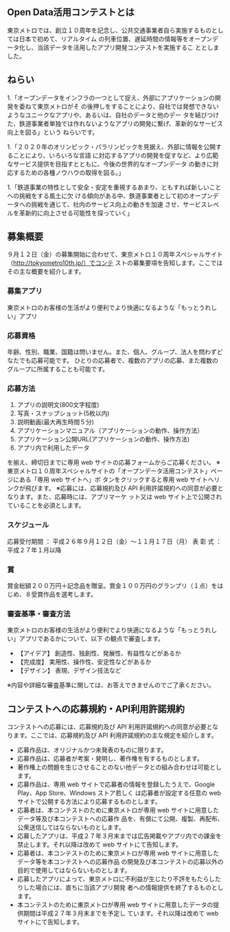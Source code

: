 ## Open Data活用コンテストとは
東京メトロでは、創立１０周年を記念し、公共交通事業者自ら実施するものとしては日本で初めて、リアルタイム
の列車位置、遅延時間の情報等をオープンデータ化し、当該データを活用したアプリ開発コンテストを実施するこ
ととしました。

## ねらい
1.「オープンデータをインフラの一つとして捉え、外部にアプリケーションの開発を委ねて東京メトロがそ
の後押しをすることにより、自社では発想できないようなユニークなアプリや、あるいは、自社のデータと他のデー
タを結びつけた、鉄道事業者単独では作れないようなアプリの開発に繋げ、革新的なサービス向上を図る」という
ねらいです。

1.「２０２０年のオリンピック・パラリンピックを見据え、外部に情報を公開することにより、いろいろな言語
に対応するアプリの開発を促すなど、より広範なサービス提供を目指すとともに、今後の世界的なオープンデータ
の動きに対応するための各種ノウハウの取得を図る。」

1.「鉄道事業の特性として安全・安定を重視するあまり、ともすれば新しいことへの挑戦をする風土に欠
ける傾向がある中、鉄道事業者として初のオープンデータへの挑戦を通じて、社内のサービス向上の動きを加速
させ、サービスレベルを革新的に向上させる可能性を探っていく」

## 募集概要
９月１２日（金）の募集開始に合わせて、東京メトロ１０周年スペシャルサイト（http://tokyometro10th.jp/）でコンテ
ストの募集要項を告知します。ここではその主な概要を紹介します。

### 募集アプリ
東京メトロのお客様の生活がより便利でより快適になるような「もっとうれしい」アプリ

### 応募資格
年齢、性別、職業、国籍は問いません。また、個人、グループ、法人を問わずどなたでも応募可能です。
ひとりの応募者で、複数のアプリの応募、また複数のグループに所属することも可能です。

### 応募方法

1. アプリの説明文(800文字程度)
1. 写真・スナップショット(5枚以内)
1. 説明動画(最大再生時間５分)
1. アプリケーションマニュアル（アプリケーションの動作、操作方法）
1. アプリケーション公開URL(アプリケーションの動作、操作方法)
1. アプリ内で利用したデータ

を揃え、締切日までに専用 web サイトの応募フォームからご応募ください。
※東京メトロ１０周年スペシャルサイトの「オープンデータ活用コンテスト」ページにある「専用 web サイトへ」ボ
タンをクリックすると専用 web サイトへリンクが飛びます。
※応募には、応募規約及び API 利用許諾規約への同意が必要となります。また、応募時には、アプリマーケ
ット又は web サイト上で公開されていることを必須とします。

### スケジュール
応募受付期間 ： 平成２６年９月１２日（金）～１１月１７日（月）
表 彰 式 ： 平成２７年１月以降

### 賞
賞金総額２００万円＋記念品を贈呈。賞金１００万円のグランプリ（１点）をはじめ、８受賞作品を選考します。

### 審査基準・審査方法
東京メトロのお客様の生活がより便利でより快適になるような「もっとうれしい」アプリであるかについて、以下
の観点で審査します。

- 【アイデア】 創造性、独創性、発展性、有益性などがあるか
- 【完成度】  実用性、操作性、安定性などがあるか
- 【デザイン】 表現、デザイン技法など

※内容や詳細な審査基準に関しては、お答えできませんのでご了承ください。

## コンテストへの応募規約・API利用許諾規約
コンテストへの応募には、応募規約及び API 利用許諾規約への同意が必要となります。ここでは、応募規約及び
API 利用許諾規約の主な規定を紹介します。
- 応募作品は、オリジナルかつ未発表のものに限ります。
- 応募作品は、応募者が考案・発明し、著作権を有するものとします。
- 著作権上の問題を生じさせることのない他データとの組み合わせは可能とします。
- 応募作品は、専用 web サイトで応募者の情報を登録したうえで、Google Play、App Store、Windows ストア若しく
は応募者が設定する任意の web サイトで公開する方法により応募するものとします。
- 応募者は、本コンテストのために東京メトロが専用 web サイトに用意したデータ等及び本コンテストへの応募作
品を、有償にて公開、複製、再配布、公衆送信してはならないものとします。
- 応募したアプリは、平成２７年３月末までは広告掲載やアプリ内での課金を禁止します。それ以降は改めて web
サイトにて告知します。
- 応募者は、本コンテストのために東京メトロが専用 web サイトに用意したデータ等を本コンテストへの応募作品
の開発及び本コンテストの応募以外の目的で使用してはならないものとします。
- 応募したアプリによって、東京メトロに不利益が生じたり不評をもたらしたりした場合には、直ちに当該アプリ開発
者への情報提供を終了するものとします。
- 本コンテストのために東京メトロが専用 web サイトに用意したデータの提供期間は平成２７年３月末までを予定し
ています。それ以降は改めて web サイトにて告知します。
